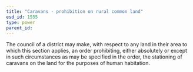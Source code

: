 ```yaml
---
title: "Caravans - prohibition on rural common land"
esd_id: 1555
type: power
parent_id:  
---
```


The council of a district may make, with respect to any land in their area to which this section applies, an order prohibiting, either absolutely or except in such circumstances as may be specified in the order, the stationing of caravans on the land for the purposes of human habitation.

